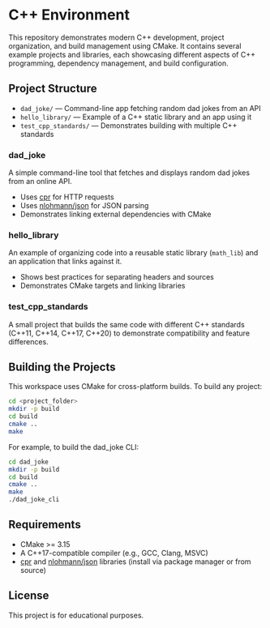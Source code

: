 # C++ Environment

This repository demonstrates modern C++ development, project organization, and build management using CMake. It contains several example projects and libraries, each showcasing different aspects of C++ programming, dependency management, and build configuration.

## Project Structure

- `dad_joke/` — Command-line app fetching random dad jokes from an API
- `hello_library/` — Example of a C++ static library and an app using it
- `test_cpp_standards/` — Demonstrates building with multiple C++ standards

### dad_joke
A simple command-line tool that fetches and displays random dad jokes from an online API.
- Uses [cpr](https://github.com/libcpr/cpr) for HTTP requests
- Uses [nlohmann/json](https://github.com/nlohmann/json) for JSON parsing
- Demonstrates linking external dependencies with CMake

### hello_library
An example of organizing code into a reusable static library (`math_lib`) and an application that links against it.
- Shows best practices for separating headers and sources
- Demonstrates CMake targets and linking libraries

### test_cpp_standards
A small project that builds the same code with different C++ standards (C++11, C++14, C++17, C++20) to demonstrate compatibility and feature differences.

## Building the Projects

This workspace uses CMake for cross-platform builds. To build any project:

```sh
cd <project_folder>
mkdir -p build
cd build
cmake ..
make
```

For example, to build the dad_joke CLI:

```sh
cd dad_joke
mkdir -p build
cd build
cmake ..
make
./dad_joke_cli
```

## Requirements

- CMake >= 3.15
- A C++17-compatible compiler (e.g., GCC, Clang, MSVC)
- [cpr](https://github.com/libcpr/cpr) and [nlohmann/json](https://github.com/nlohmann/json) libraries (install via package manager or from source)

## License

This project is for educational purposes.
